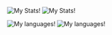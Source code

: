 ![My Stats!](https://raw.githubusercontent.com/username/github-stats/master/generated/overview.svg#gh-dark-mode-only)
![My Stats!](https://raw.githubusercontent.com/username/github-stats/master/generated/overview.svg#gh-light-mode-only)

![My languages!](https://raw.githubusercontent.com/username/github-stats/master/generated/languages.svg#gh-dark-mode-only)
![My languages!](https://raw.githubusercontent.com/username/github-stats/master/generated/languages.svg#gh-light-mode-only)
